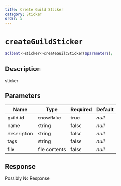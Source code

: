 ```yaml
---
title: Create Guild Sticker
category: Sticker
order: 5
---
```


# `createGuildSticker`

```php
$client->sticker->createGuildSticker($parameters);
```

## Description

sticker

## Parameters


Name | Type | Required | Default
--- | --- | --- | ---
guild.id | snowflake | true | *null*
name | string | false | *null*
description | string | false | *null*
tags | string | false | *null*
file | file contents | false | *null*

## Response

Possibly No Response

